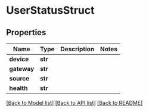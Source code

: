 # UserStatusStruct

## Properties
Name | Type | Description | Notes
------------ | ------------- | ------------- | -------------
**device** | **str** |  | 
**gateway** | **str** |  | 
**source** | **str** |  | 
**health** | **str** |  | 

[[Back to Model list]](../README.md#documentation-for-models) [[Back to API list]](../README.md#documentation-for-api-endpoints) [[Back to README]](../README.md)

